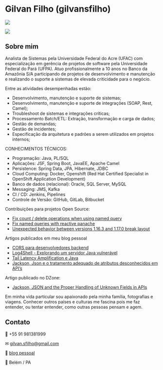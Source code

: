 # Gilvan Filho (gilvansfilho)

[![](https://img.shields.io/badge/working%20on%20red--hat-ee0000?style=for-the-badge)](https://redhat.com)

[![](https://img.shields.io/badge/red--hat%20certified%20specialist%20in%20openshift%20application%20development-ee0000?logo=red-hat&style=for-the-badge)](https://rhtapps.redhat.com/certifications/badge/verify/IIKD3HABL5EZ4ETOX54TVERIJYAEQU3CUPSQX2KSDXT6RW46LQ3YWP2PKMJOB2FESKFUN2GLGGL67UAA4DNI6PQU27PFU2ZMLS26POA=)

## Sobre mim
Analista de Sistemas pela Universidade Federal do Acre (UFAC) com especialização em gerência de projetos de software pela Universidade Federal do Pará (UFPA). Atuo profissionalmente a 10 anos no Banco da Amazônia S/A participando de projetos de desenvolvimento e manutenção e realizando o suporte a sistemas de elevada criticidade para o negócio.

Entre as atividades desempenhadas estão:
- Desenvolvimento, manutenção e suporte de sistemas;
- Desenvolvimento, manutenção e suporte de integrações (SOAP, Rest, Camel);
- Troubleshoot de sistemas e integrações críticas;
- Processamento Batch/ETL: Extração, transformação e carga de dados;
- Gestão de demandas;
- Gestão de incidentes;
- Especificação da arquitetura e padrões a serem utilizados em projetos internos;

CONHECIMENTOS TÉCNICOS:
- Programação: Java, PL/SQL
- Aplicações: JSF, Spring Boot, JavaEE, Apache Camel
- Persistence: Spring Data, JPA, Hibernate, JDBC
- Cloud Computing: Docker, Openshift (Red Hat Certified Specialist in OpenShift Application Development)
- Banco de dados (relacional): Oracle, SQL Server, MySQL
- Messaging: JMS, Kafka
- CI / CD: Jenkins, Pipelines
- Controle de Versão: GitHub, GitLab, Bitbucket

Contribuições para projetos Open Source:
- [Fix count / delete operations when using named query](https://github.com/quarkusio/quarkus/pull/21023)
- [Fix named queries with reactive panache](https://github.com/quarkusio/quarkus/pull/21158)
- [Unexpected behavior between versions 1.16.3 and 1.17.0 break layout](https://github.com/quasarframework/quasar/issues/12224)

Artigos publicados em meu blog pessoal
- [CORS para desenvolvedores backend](https://blog.gilvansfilho.com/cors-para-desenvolvedores-backend)
- [Log4Shell - Explorando um servidor Java vulnerável](https://blog.gilvansfilho.com/log4shell-explorando-um-servidor-java-vulneravel)
- [Tail Latency Amplification e Java](https://blog.gilvansfilho.com/tail-latency-amplification-java)
- [Jackson, Json e o tratamento adequado de atributos desconhecidos em API’s](https://blog.gilvansfilho.com/jackson-json-e-o-tratamento-adequado-de-atributos-desconhecidos-em-apis)

Artigo publicado no DZone:
- [Jackson, JSON and the Proper Handling of Unknown Fields in APIs](https://dzone.com/articles/jackson-json-and-the-proper-handling-of-unknown-fi)


Em minha vida particular sou apaixonado pela minha família, fotografias e viagens. Conhecer outros países e culturas me fascina pois me faz entender, ou tentar entender, como outras pessoas pensam e agem. 


## Contato
📱 +55 91 981381999

✉ gilvan.sfilho@gmail.com

📝 [blog pessoal](http://blog.gilvansfilho.com)

📍 Belém / PA
